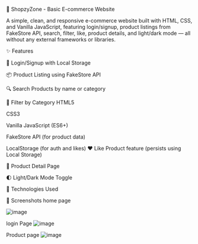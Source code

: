 🛒 ShopzyZone - Basic E-commerce Website

A simple, clean, and responsive e-commerce website built with HTML, CSS, and Vanilla JavaScript, featuring login/signup, product listings from FakeStore API, search, filter, like, product details, and light/dark mode — all without any external frameworks or libraries.

✨ Features

🔐 Login/Signup with Local Storage

📦 Product Listing using FakeStore API

🔍 Search Products by name or category

🎯 Filter by Category
HTML5

CSS3

Vanilla JavaScript (ES6+)

FakeStore API (for product data)

LocalStorage (for auth and likes)
❤️ Like Product feature (persists using Local Storage)

📄 Product Detail Page

🌓 Light/Dark Mode Toggle

🚀 Technologies Used

📸 Screenshots
home page

![image](https://github.com/user-attachments/assets/851ec5e4-fbee-442d-8d4f-bc14337a91c1)

login Page
![image](https://github.com/user-attachments/assets/45be2300-8550-45bb-ab5b-57225dff6316)

Product page
![image](https://github.com/user-attachments/assets/afe83de0-e309-4ca7-9bc8-38a77b460eba)




